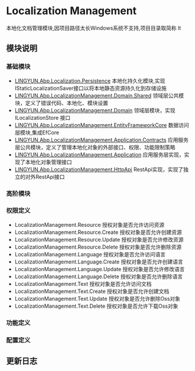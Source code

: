 # Localization Management

本地化文档管理模块,因项目路径太长Windows系统不支持,项目目录取简称 lt  

## 模块说明

### 基础模块

* [LINGYUN.Abp.Localization.Persistence](../localization/LINGYUN.Abp.Localization.Persistence)					本地化持久化模块,实现IStaticLocalizationSaver接口以将本地静态资源持久化到存储设施  
* [LINGYUN.Abp.LocalizationManagement.Domain.Shared](./LINGYUN.Abp.LocalizationManagement.Domain.Shared)					领域层公共模块，定义了错误代码、本地化、模块设置  
* [LINGYUN.Abp.LocalizationManagement.Domain](./LINGYUN.Abp.LocalizationManagement.Domain)								领域层模块，实现 ILocalizationStore 接口  
* [LINGYUN.Abp.LocalizationManagement.EntityFrameworkCore](./LINGYUN.Abp.LocalizationManagement.EntityFrameworkCore)								数据访问层模块,集成EfCore  
* [LINGYUN.Abp.LocalizationManagement.Application.Contracts](./LINGYUN.Abp.LocalizationManagement.Application.Contracts)	应用服务层公共模块，定义了管理本地化对象的外部接口、权限、功能限制策略  
* [LINGYUN.Abp.LocalizationManagement.Application](./LINGYUN.Abp.LocalizationManagement.Application)						应用服务层实现，实现了本地化对象管理接口  
* [LINGYUN.Abp.LocalizationManagement.HttpApi](./LINGYUN.Abp.LocalizationManagement.HttpApi)								RestApi实现，实现了独立的对外RestApi接口  

### 高阶模块

### 权限定义

* LocalizationManagement.Resource						授权对象是否允许访问资源  
* LocalizationManagement.Resource.Create		授权对象是否允许创建资源  
* LocalizationManagement.Resource.Update		授权对象是否允许修改资源  
* LocalizationManagement.Resource.Delete		授权对象是否允许删除资源  
* LocalizationManagement.Language						授权对象是否允许访问语言  
* LocalizationManagement.Language.Create		授权对象是否允许创建语言  
* LocalizationManagement.Language.Update		授权对象是否允许修改语言  
* LocalizationManagement.Language.Delete		授权对象是否允许删除语言  
* LocalizationManagement.Text						    授权对象是否允许访问文档  
* LocalizationManagement.Text.Create				授权对象是否允许创建文档  
* LocalizationManagement.Text.Update				授权对象是否允许删除Oss对象  
* LocalizationManagement.Text.Delete				授权对象是否允许下载Oss对象  

### 功能定义

### 配置定义

## 更新日志


